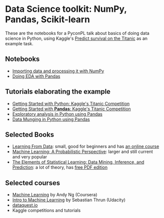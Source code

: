 # Data Science toolkit: NumPy, Pandas, Scikit-learn

These are the notebooks for a PyconPL talk about basics of doing data science in Python, 
using Kaggle's [Predict survival on the Titanic](https://www.kaggle.com/c/titanic) as an example task.

## Notebooks

* [Importing data and processing it with NumPy](NumPy_data_importing.ipynb)
* [Doing EDA with Pandas](Pandas_EDA.ipynb)

## Tutorials elaborating the example

* [Getting Started with Python: Kaggle's Titanic Competition](https://www.kaggle.com/c/titanic/details/getting-started-with-python)
* [Getting Started with **Pandas**: Kaggle's Titanic Competition](https://www.kaggle.com/c/titanic/details/getting-started-with-python-ii)
* [Exploratory analysis in Python using Pandas](http://www.analyticsvidhya.com/blog/2014/08/baby-steps-python-performing-exploratory-analysis-python/)
* [Data Munging in Python using Pandas](http://www.analyticsvidhya.com/blog/2014/09/data-munging-python-using-pandas-baby-steps-python/)

## Selected Books

* [Learning From Data](http://www.amazon.com/gp/product/1600490069): 
	small, good for beginners and has [an online course](https://work.caltech.edu/telecourse.html)
* [Machine Learning: A Probabilistic Perspective](http://www.amazon.com/dp/0262018020): 
  larger and still current and very popular
* [The Elements of Statistical Learning: Data Mining, Inference, and Prediction](http://www.amazon.com/Elements-Statistical-Learning-Prediction-Statistics/dp/0387848576):
	a lot of theory, has [free PDF edition](http://statweb.stanford.edu/~tibs/ElemStatLearn/)
	
## Selected courses

* [Machine Learning](https://www.coursera.org/learn/machine-learning/) by Andy Ng (Coursera)
* [Intro to Machine Learning](https://www.udacity.com/course/ud120) by Sebastian Thrun (Udacity) 
* [dataquest.io](http://dataquest.io)
* Kaggle competitions and tutorials


